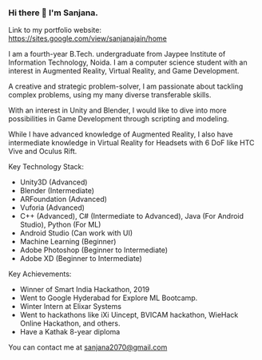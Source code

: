 ### Hi there 👋 I'm Sanjana.



Link to my portfolio website: https://sites.google.com/view/sanjanajain/home

I am a fourth-year B.Tech. undergraduate from Jaypee Institute of Information Technology, Noida. I am a computer science student with an interest in Augmented Reality, Virtual Reality, and Game Development.

A creative and strategic problem-solver, I am passionate about tackling complex problems, using my many diverse transferable skills.

With an interest in Unity and Blender, I would like to dive into more possibilities in Game Development through scripting and modeling.

While I have advanced knowledge of Augmented Reality, I also have intermediate knowledge in Virtual Reality for Headsets with 6 DoF like HTC Vive and Oculus Rift.

Key Technology Stack:
+ Unity3D (Advanced)
+ Blender (Intermediate)
+ ARFoundation (Advanced)
+ Vuforia (Advanced)
+ C++ (Advanced), C# (Intermediate to Advanced), Java (For Android Studio), Python (For ML)
+ Android Studio (Can work with UI)
+ Machine Learning (Beginner)
+ Adobe Photoshop (Beginner to Intermediate)
+ Adobe XD (Beginner to Intermediate)

Key Achievements:
+ Winner of Smart India Hackathon, 2019
+ Went to Google Hyderabad for Explore ML Bootcamp.
+ Winter Intern at Elixar Systems
+ Went to hackathons like iXi Uincept, BVICAM hackathon, WieHack Online Hackathon, and others.
+ Have a Kathak 8-year diploma

You can contact me at sanjana2070@gmail.com

